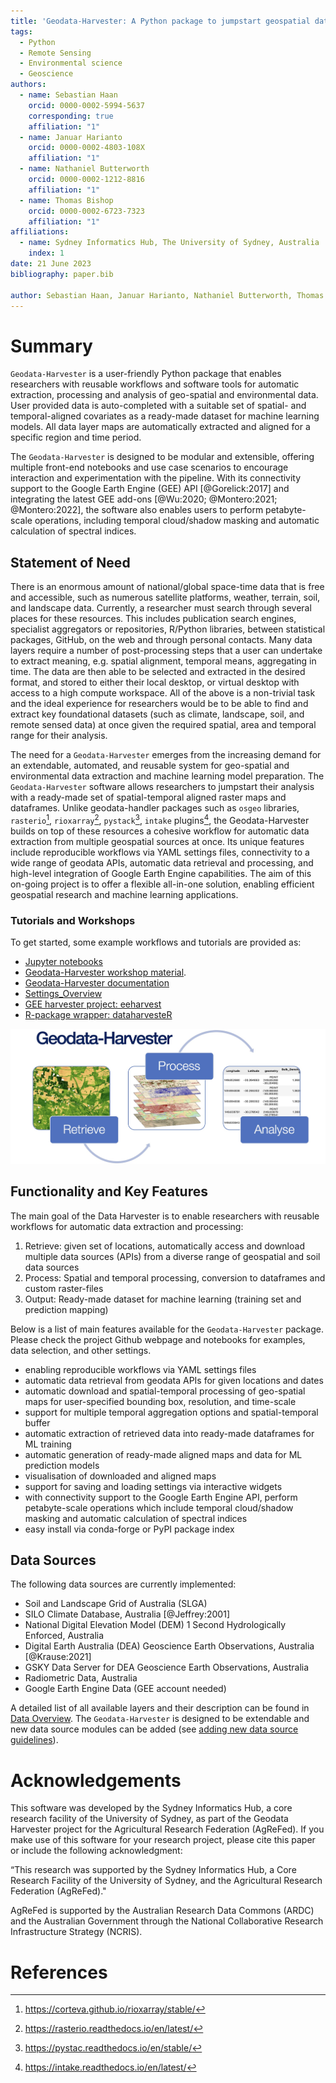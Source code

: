 ```yaml
---
title: 'Geodata-Harvester: A Python package to jumpstart geospatial data extraction and analysis'
tags:
  - Python
  - Remote Sensing
  - Environmental science
  - Geoscience
authors:
  - name: Sebastian Haan
    orcid: 0000-0002-5994-5637
    corresponding: true
    affiliation: "1"
  - name: Januar Harianto
    orcid: 0000-0002-4803-108X
    affiliation: "1"
  - name: Nathaniel Butterworth
    orcid: 0000-0002-1212-8816
    affiliation: "1"
  - name: Thomas Bishop
    orcid: 0000-0002-6723-7323
    affiliation: "1"
affiliations:
  - name: Sydney Informatics Hub, The University of Sydney, Australia
    index: 1
date: 21 June 2023
bibliography: paper.bib

author: Sebastian Haan, Januar Harianto, Nathaniel Butterworth, Thomas Bishop
---
```

<!-- pandoc -V geometry:margin=1in -V fontsize:10pt --citeproc --bibliography=paper.bib  -o paper.pdf paper.md -->
<!--add "author: Sebastian Haan, Januar Harianto, Nathaniel Butterworth, Thomas Bishop" to meta for standard pandoc conversion --> 



# Summary

``Geodata-Harvester`` is a user-friendly Python package that enables researchers with reusable workflows and software tools for automatic extraction, processing and analysis of geo-spatial and environmental data. User provided data is auto-completed with a suitable set of spatial- and temporal-aligned covariates as a ready-made dataset for machine learning models. All data layer maps are automatically extracted and aligned for a specific region and time period.

The ``Geodata-Harvester`` is designed to be modular and extensible, offering multiple front-end notebooks and use case scenarios to encourage interaction and experimentation with the pipeline. With its connectivity support to the Google Earth Engine (GEE) API [@Gorelick:2017] and integrating the latest GEE add-ons [@Wu:2020; @Montero:2021; @Montero:2022], the software also enables users to perform petabyte-scale operations, including temporal cloud/shadow masking and automatic calculation of spectral indices.


## Statement of Need

There is an enormous amount of national/global space-time data that is free and accessible, such as numerous satellite platforms, weather, terrain, soil, and landscape data. Currently, a researcher must search through several places for these resources. This includes publication search engines, specialist aggregators or repositories, R/Python libraries, between statistical packages, GitHub, on the web and through personal contacts. Many data layers require a number of post-processing steps that a user can undertake to extract meaning, e.g. spatial alignment, temporal means, aggregating in time. The data are then able to be selected and extracted in the desired format, and stored to either their local desktop, or virtual desktop with access to a high compute workspace. All of the above is a non-trivial task and the ideal experience for researchers would be to be able to find and extract key foundational datasets (such as climate, landscape, soil, and remote sensed data) at once given the required spatial, area and temporal range for their analysis.

The need for a ``Geodata-Harvester`` emerges from the increasing demand for an extendable, automated, and reusable system for geo-spatial and environmental data extraction and machine learning model preparation. The ``Geodata-Harvester`` software allows researchers to jumpstart their analysis with a ready-made set of spatial-temporal aligned raster maps and dataframes. Unlike geodata-handler packages such as `osgeo` libraries, `rasterio`[^1], `rioxarray`[^2], `pystack`[^3], `intake` plugins[^4], the Geodata-Harvester builds on top of these resources a cohesive workflow for automatic data extraction from multiple geospatial sources at once. Its unique features include reproducible workflows via YAML settings files, connectivity to a wide range of geodata APIs, automatic data retrieval and processing, and high-level integration of Google Earth Engine capabilities. The aim of this on-going project is to offer a flexible all-in-one solution, enabling efficient geospatial research and machine learning applications.


### Tutorials and Workshops

To get started, some example workflows and tutorials are provided as:

- [Jupyter notebooks](https://github.com/Sydney-Informatics-Hub/geodata-harvester/tree/main/notebooks)
- [Geodata-Harvester workshop material](https://sydney-informatics-hub.github.io/AgReFed-Workshop/).
- [Geodata-Harvester documentation](https://sydney-informatics-hub.github.io/geodata-harvester/)
- [Settings_Overview](https://github.com/Sydney-Informatics-Hub/geodata-harvester/tree/main/quarto/docs/Settings_Overview.md)
- [GEE harvester project: eeharvest](https://github.com/Sydney-Informatics-Hub/eeharvest)
- [R-package wrapper: dataharvesteR](https://github.com/Sydney-Informatics-Hub/dataharvester)


![``Geodata-Harvester`` overview](geodata_harvester.jpg)


## Functionality and Key Features

The main goal of the Data Harvester is to enable researchers with reusable workflows for automatic data extraction and processing:

1. Retrieve: given set of locations, automatically access and download multiple data sources (APIs) from a diverse range of geospatial and soil data sources
2. Process: Spatial and temporal processing, conversion to dataframes and custom raster-files
3. Output: Ready-made dataset for machine learning (training set and prediction mapping)

Below is a list of main features available for the ``Geodata-Harvester`` package. Please check the project Github webpage and notebooks for examples, data selection, and other settings.

- enabling reproducible workflows via YAML settings files
- automatic data retrieval from geodata APIs for given locations and dates
- automatic download and spatial-temporal processing of geo-spatial maps for user-specified bounding box, resolution, and time-scale
- support for multiple temporal aggregation options and spatial-temporal buffer
- automatic extraction of retrieved data into ready-made dataframes for ML training
- automatic generation of ready-made aligned maps and data for ML prediction models
- visualisation of downloaded and aligned maps
- support for saving and loading settings via interactive widgets
- with connectivity support to the Google Earth Engine API, perform petabyte-scale operations which include temporal cloud/shadow masking and automatic calculation of spectral indices
- easy install via conda-forge or PyPI package index


## Data Sources

The following data sources are currently implemented:

- Soil and Landscape Grid of Australia (SLGA)
- SILO Climate Database, Australia [@Jeffrey:2001]
- National Digital Elevation Model (DEM) 1 Second Hydrologically Enforced, Australia
- Digital Earth Australia (DEA) Geoscience Earth Observations, Australia [@Krause:2021]
- GSKY Data Server for DEA Geoscience Earth Observations, Australia
- Radiometric Data, Australia
- Google Earth Engine Data (GEE account needed)

A detailed list of all available layers and their description can be found in [Data Overview](https://github.com/Sydney-Informatics-Hub/geodata-harvester/tree/main/quarto/docs/Data_Overview.md). The ``Geodata-Harvester`` is designed to be extendable and new data source modules can be added (see [adding new data source guidelines](https://github.com/Sydney-Informatics-Hub/geodata-harvester/tree/main/quarto/docs/How_to_add_DataSources.md)).


# Acknowledgements

This software was developed by the Sydney Informatics Hub, a core research facility of the University of Sydney, as part of the Geodata Harvester project for the Agricultural Research Federation (AgReFed). If you make use of this software for your research project, please cite this paper or include the following acknowledgment:

“This research was supported by the Sydney Informatics Hub, a Core Research Facility of the University of Sydney, and the Agricultural Research Federation (AgReFed)."

AgReFed is supported by the Australian Research Data Commons (ARDC) and the Australian Government through the National Collaborative Research Infrastructure Strategy (NCRIS).


# References

[^1]: https://corteva.github.io/rioxarray/stable/
[^2]: https://rasterio.readthedocs.io/en/latest/
[^3]: https://pystac.readthedocs.io/en/stable/
[^4]: https://intake.readthedocs.io/en/latest/
